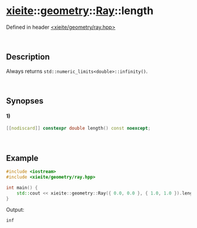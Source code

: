 # [xieite](../../../../../xieite.md)\:\:[geometry](../../../../../geometry.md)\:\:[Ray](../../../ray.md)\:\:length
Defined in header [<xieite/geometry/ray.hpp>](../../../../../../include/xieite/geometry/ray.hpp)

&nbsp;

## Description
Always returns `std::numeric_limits<double>::infinity()`.

&nbsp;

## Synopses
#### 1)
```cpp
[[nodiscard]] constexpr double length() const noexcept;
```

&nbsp;

## Example
```cpp
#include <iostream>
#include <xieite/geometry/ray.hpp>

int main() {
    std::cout << xieite::geometry::Ray({ 0.0, 0.0 }, { 1.0, 1.0 }).length() << '\n';
}
```
Output:
```
inf
```
